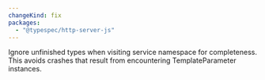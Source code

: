 ```yaml
---
changeKind: fix
packages:
  - "@typespec/http-server-js"
---
```


Ignore unfinished types when visiting service namespace for completeness. This avoids crashes that result from encountering TemplateParameter instances.
